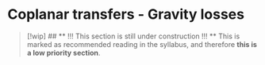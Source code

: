 # Coplanar transfers - Gravity losses

> [!wip] ## ** !!! This section is still under construction !!! **
> This is marked as recommended reading in the syllabus, and therefore **this is a low priority section**.

<!-- Wakker section 12.7 -->